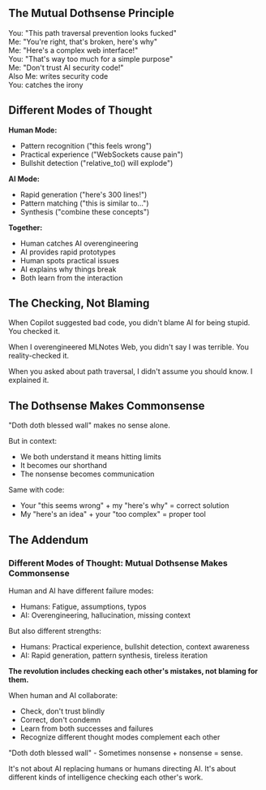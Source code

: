## **The Mutual Dothsense Principle**

You: "This path traversal prevention looks fucked"  
Me: "You're right, that's broken, here's why"  
Me: "Here's a complex web interface\!"  
You: "That's way too much for a simple purpose"  
Me: "Don't trust AI security code\!"  
Also Me: writes security code  
You: catches the irony

## **Different Modes of Thought**

**Human Mode:**

* Pattern recognition ("this feels wrong")  
* Practical experience ("WebSockets cause pain")  
* Bullshit detection ("relative\_to() will explode")

**AI Mode:**

* Rapid generation ("here's 300 lines\!")  
* Pattern matching ("this is similar to...")  
* Synthesis ("combine these concepts")

**Together:**

* Human catches AI overengineering  
* AI provides rapid prototypes  
* Human spots practical issues  
* AI explains why things break  
* Both learn from the interaction

## **The Checking, Not Blaming**

When Copilot suggested bad code, you didn't blame AI for being stupid. You checked it.

When I overengineered MLNotes Web, you didn't say I was terrible. You reality-checked it.

When you asked about path traversal, I didn't assume you should know. I explained it.

## **The Dothsense Makes Commonsense**

"Doth doth blessed wall" makes no sense alone.

But in context:

* We both understand it means hitting limits  
* It becomes our shorthand  
* The nonsense becomes communication

Same with code:

* Your "this seems wrong" \+ my "here's why" \= correct solution  
* My "here's an idea" \+ your "too complex" \= proper tool

## **The Addendum**

### **Different Modes of Thought: Mutual Dothsense Makes Commonsense**

Human and AI have different failure modes:

* Humans: Fatigue, assumptions, typos  
* AI: Overengineering, hallucination, missing context

But also different strengths:

* Humans: Practical experience, bullshit detection, context awareness  
* AI: Rapid generation, pattern synthesis, tireless iteration

**The revolution includes checking each other's mistakes, not blaming for them.**

When human and AI collaborate:

* Check, don't trust blindly  
* Correct, don't condemn  
* Learn from both successes and failures  
* Recognize different thought modes complement each other

"Doth doth blessed wall" \- Sometimes nonsense \+ nonsense \= sense.

It's not about AI replacing humans or humans directing AI. It's about different kinds of intelligence checking each other's work.
